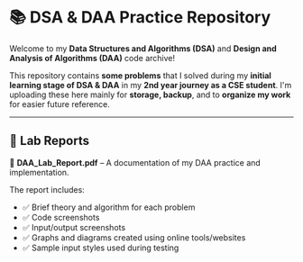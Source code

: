 # 📚 DSA & DAA Practice Repository

Welcome to my **Data Structures and Algorithms (DSA)** and **Design and Analysis of Algorithms (DAA)** code archive!

This repository contains **some problems** that I solved during my **initial learning stage of DSA & DAA** in my **2nd year journey as a CSE student**. I'm uploading these here mainly for **storage, backup**, and to **organize my work** for easier future reference.

---

## 📄 Lab Reports

📎 **DAA_Lab_Report.pdf** – A documentation of my DAA practice and implementation.

The report includes:
- ✅ Brief theory and algorithm for each problem  
- ✅ Code screenshots  
- ✅ Input/output screenshots  
- ✅ Graphs and diagrams created using online tools/websites  
- ✅ Sample input styles used during testing
